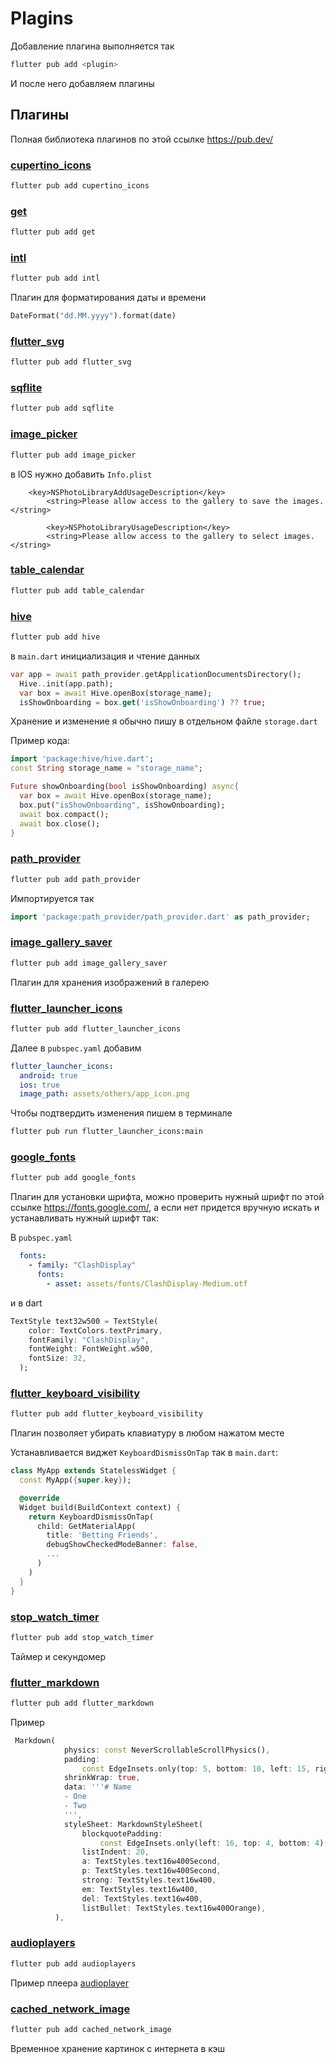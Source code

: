 # Plagins

Добавление плагина выполняется так
```sh
flutter pub add <plugin>
```

И после него добавляем плагины

## Плагины
Полная библиотека плагинов по этой ссылке https://pub.dev/

### [cupertino_icons](https://pub.dev/packages/cupertino_icons)

```sh
flutter pub add cupertino_icons
```

### [get](https://pub.dev/packages/get)
```sh
flutter pub add get
```

### [intl](https://pub.dev/packages/intl)
```sh
flutter pub add intl
```
Плагин для форматирования даты и времени
```dart
DateFormat("dd.MM.yyyy").format(date)
```

### [flutter_svg](https://pub.dev/packages/flutter_svg)
```sh
flutter pub add flutter_svg
```

### [sqflite](https://pub.dev/packages/sqflite)
```sh
flutter pub add sqflite
```

### [image_picker](https://pub.dev/packages/image_picker)
```sh
flutter pub add image_picker
```
в IOS нужно добавить `Info.plist`
```Info.plist
    <key>NSPhotoLibraryAddUsageDescription</key>
		<string>Please allow access to the gallery to save the images.</string>

		<key>NSPhotoLibraryUsageDescription</key>
		<string>Please allow access to the gallery to select images.</string>
```

### [table_calendar](https://pub.dev/packages/table_calendar)
```sh
flutter pub add table_calendar
```

### [hive](https://pub.dev/packages/hive)
```sh
flutter pub add hive
```

в `main.dart` инициализация и чтение данных
```dart
var app = await path_provider.getApplicationDocumentsDirectory();
  Hive..init(app.path);
  var box = await Hive.openBox(storage_name);
  isShowOnboarding = box.get('isShowOnboarding') ?? true;
```
Хранение и изменение я обычно пишу в отдельном файле `storage.dart`

Пример кода:
```dart
import 'package:hive/hive.dart';
const String storage_name = "storage_name";

Future showOnboarding(bool isShowOnboarding) async{
  var box = await Hive.openBox(storage_name);
  box.put("isShowOnboarding", isShowOnboarding);
  await box.compact();
  await box.close();
}
```



### [path_provider](https://pub.dev/packages/path_provider)
```sh
flutter pub add path_provider
```
Импортируется так 
```dart
import 'package:path_provider/path_provider.dart' as path_provider;
```

### [image_gallery_saver](https://pub.dev/packages/image_gallery_saver)
```sh
flutter pub add image_gallery_saver
```
Плагин для хранения изображений в галерею

### [flutter_launcher_icons](https://pub.dev/packages/flutter_launcher_icons)
```sh
flutter pub add flutter_launcher_icons
```

Далее в `pubspec.yaml` добавим
```yaml
flutter_launcher_icons:
  android: true
  ios: true
  image_path: assets/others/app_icon.png
```

Чтобы подтвердить изменения пишем в терминале
```sh
flutter pub run flutter_launcher_icons:main
```

### [google_fonts](https://pub.dev/packages/google_fonts)
```sh
flutter pub add google_fonts
```
Плагин для установки шрифта, можно проверить нужный шрифт по этой ссылке https://fonts.google.com/, а если нет придется вручную искать и устанавливать нужный шрифт так:

В `pubspec.yaml`
```yaml
  fonts:
    - family: "ClashDisplay"
      fonts:
        - asset: assets/fonts/ClashDisplay-Medium.otf
```
и в dart
```dart
TextStyle text32w500 = TextStyle(
    color: TextColors.textPrimary,
    fontFamily: "ClashDisplay",
    fontWeight: FontWeight.w500,
    fontSize: 32,
  );
```

### [flutter_keyboard_visibility](https://pub.dev/packages/flutter_keyboard_visibility)
```sh
flutter pub add flutter_keyboard_visibility
```
Плагин позволяет убирать клавиатуру в любом нажатом месте

Устанавливается виджет `KeyboardDismissOnTap` так в `main.dart`:

```dart
class MyApp extends StatelessWidget {
  const MyApp({super.key});

  @override
  Widget build(BuildContext context) {
    return KeyboardDismissOnTap(
      child: GetMaterialApp(
        title: 'Betting Friends',
        debugShowCheckedModeBanner: false,
        ...
      )
    )
  }
}
```


### [stop_watch_timer](https://pub.dev/packages/stop_watch_timer)
```sh
flutter pub add stop_watch_timer
```
Таймер и секундомер

### [flutter_markdown](https://pub.dev/packages/flutter_markdown)
```sh
flutter pub add flutter_markdown
```
Пример
```dart
 Markdown(
            physics: const NeverScrollableScrollPhysics(),
            padding:
                const EdgeInsets.only(top: 5, bottom: 10, left: 15, right: 15),
            shrinkWrap: true,
            data: '''# Name
            - One
            - Two
            ''',
            styleSheet: MarkdownStyleSheet(
                blockquotePadding:
                    const EdgeInsets.only(left: 16, top: 4, bottom: 4),
                listIndent: 20,
                a: TextStyles.text16w400Second,
                p: TextStyles.text16w400Second,
                strong: TextStyles.text16w400,
                em: TextStyles.text16w400,
                del: TextStyles.text16w400,
                listBullet: TextStyles.text16w400Orange),
          ),
```

### [audioplayers](https://pub.dev/packages/audioplayers)
```sh
flutter pub add audioplayers
```
Пример плеера [audioplayer](templates/audioplayer.dart)


### [cached_network_image](https://pub.dev/packages/cached_network_image)
```sh
flutter pub add cached_network_image
```
Временное хранение картинок с интернета в кэш
